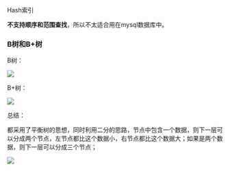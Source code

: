 Hash索引

**不支持顺序和范围查找**，所以不太适合用在mysql数据库中。

### B树和B+树

B树：

![](https://winterliublog.oss-cn-beijing.aliyuncs.com/notes/20211228110336.png)

B+树：

![](https://winterliublog.oss-cn-beijing.aliyuncs.com/notes/20211228110213.png)

总结：

都采用了平衡树的思想，同时利用二分的思路，节点中包含一个数据，则下一层可以分成两个节点，左节点都比这个数据小，右节点都比这个数据大；如果是两个数据，则下一层可以分成三个节点；

![](https://winterliublog.oss-cn-beijing.aliyuncs.com/notes/20211228110853.png)



